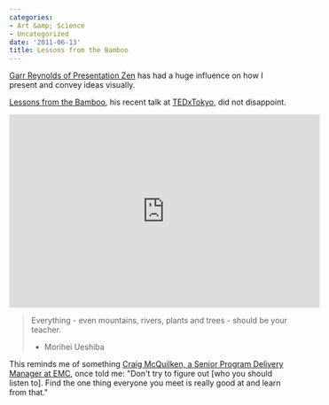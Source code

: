 ```yaml
---
categories:
- Art &amp; Science
- Uncategorized
date: '2011-06-13'
title: Lessons from the Bamboo
---
```


<a href="http://www.presentationzen.com/">Garr Reynolds of Presentation Zen</a> has had a huge influence on how I present and convey ideas visually.

<a href="https://www.youtube.com/watch?v=9g8T8MsFIp0">Lessons from the Bamboo</a>, his recent talk at <a href="http://tedxtokyo.com/">TEDxTokyo</a>, did not disappoint.

<p align="center"><iframe width="560" height="349" src="https://www.youtube.com/embed/9g8T8MsFIp0?rel=0" frameborder="0" allowfullscreen></iframe></p>

<blockquote>Everything - even mountains, rivers, plants and trees - should be your teacher.

- Morihei Ueshiba</blockquote>

This reminds me of something <a href="https://www.youtube.com/watch?v=KkCxoo7pd4A">Craig McQuilken, a Senior Program Delivery Manager at EMC</a>, once told me: "Don't try to figure out [who you should listen to]. Find the one thing everyone you meet is really good at and learn from that."